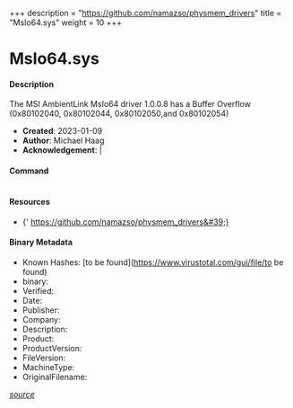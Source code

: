 +++
description = "https://github.com/namazso/physmem_drivers"
title = "MsIo64.sys"
weight = 10
+++

# MsIo64.sys

#### Description

The MSI AmbientLink MsIo64 driver 1.0.0.8 has a Buffer Overflow (0x80102040, 0x80102044, 0x80102050,and 0x80102054)

- **Created**: 2023-01-09
- **Author**: Michael Haag
- **Acknowledgement**:  | [](https://twitter.com/)

#### Command

```

```

#### Resources


- {&#39; https://github.com/namazso/physmem_drivers&#39;}





#### Binary Metadata

- Known Hashes: [to be found](https://www.virustotal.com/gui/file/to be found) 
- binary: 
- Verified: 
- Date: 
- Publisher: 
- Company: 
- Description: 
- Product: 
- ProductVersion: 
- FileVersion: 
- MachineType: 
- OriginalFilename: 

[*source*](https://github.com/magicsword-io/LOLDrivers/tree/main/yaml/msio64.sys.yml)